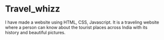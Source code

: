 # Travel_whizz
I have made a website using HTML, CSS, Javascript. It is a traveling website where a person can know about the tourist places across India with its history and beautiful pictures.
